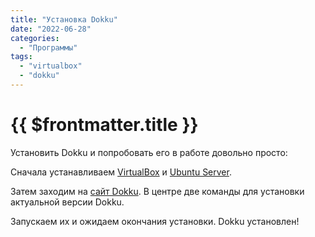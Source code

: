 ```yaml
---
title: "Установка Dokku"
date: "2022-06-28"
categories: 
  - "Программы"
tags: 
  - "virtualbox"
  - "dokku"
---
```


# {{ $frontmatter.title }}

Установить Dokku и попробовать его в работе довольно просто:

Сначала устанавливаем [VirtualBox](http://way23.ru/установка-dokku.html) и [Ubuntu Server](http://way23.ru/установка-ubuntu-server-в-virtualbox.).

Затем заходим на [сайт Dokku](https://dokku.com). В центре две команды для установки актуальной версии Dokku.

Запускаем их и ожидаем окончания установки. Dokku установлен!

